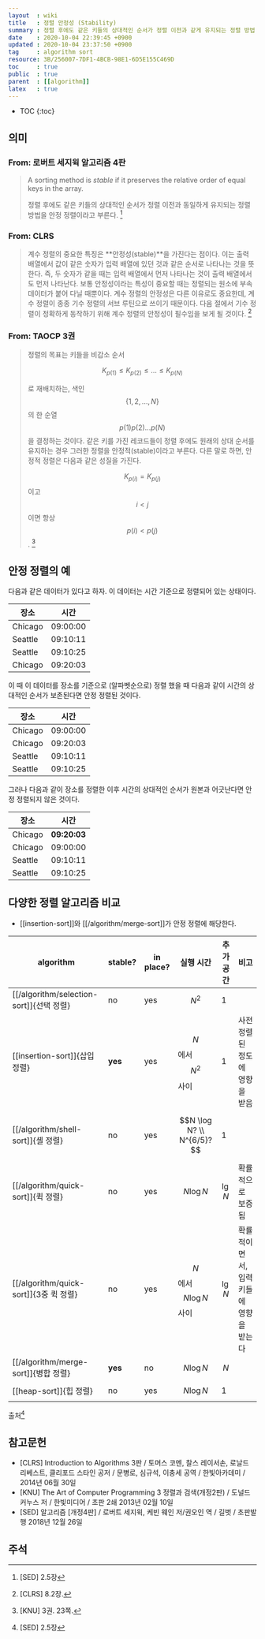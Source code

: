 ```yaml
---
layout  : wiki
title   : 정렬 안정성 (Stability)
summary : 정렬 후에도 같은 키들의 상대적인 순서가 정렬 이전과 같게 유지되는 정렬 방법
date    : 2020-10-04 22:39:45 +0900
updated : 2020-10-04 23:37:50 +0900
tag     : algorithm sort
resource: 3B/256007-7DF1-4BCB-98E1-6D5E155C469D
toc     : true
public  : true
parent  : [[algorithm]]
latex   : true
---
```

* TOC
{:toc}

## 의미

### From: 로버트 세지윅 알고리즘 4판

> A sorting method is _stable_ if it preserves the relative order of equal keys in the array.
>
> 정렬 후에도 같은 키들의 상대적인 순서가 정렬 이전과 동일하게 유지되는 정렬 방법을 안정 정렬이라고 부른다.
[^SED-2-5]

### From: CLRS

> 계수 정렬의 중요한 특징은 **안정성(stable)**을 가진다는 점이다.
이는 출력 배열에서 값이 같은 숫자가 입력 배열에 있던 것과 같은 순서로 나타나는 것을 뜻한다.
즉, 두 숫자가 같을 때는 입력 배열에서 먼저 나타나는 것이 출력 배열에서도 먼저 나타난다.
보통 안정성이라는 특성이 중요할 때는 정렬되는 원소에 부속 데이터가 붙어 다닐 때뿐이다. 계수 정렬의 안정성은 다른 이유로도 중요한데, 계수 정렬이 종종 기수 정렬의 서브 루틴으로 쓰이기 때문이다.
다음 절에서 기수 정렬이 정확하게 동작하기 위해 계수 정렬의 안정성이 필수임을 보게 될 것이다.
[^CLRS-8-2]

### From: TAOCP 3권

> 정렬의 목표는 키들을 비감소 순서
>
> $$ K_{p(1)} \le K_{p(2)} \le ... \le K_{p(N)} $$
>
> 로 재배치하는, 색인 $$ \{ 1,2, ..., N \}$$의 한 순열 $$p(1) p(2) ... p(N)$$을 결정하는 것이다.
같은 키를 가진 레코드들이 정렬 후에도 원래의 상대 순서를 유지하는 경우 그러한 정렬을 안정적(stable)이라고 부른다.
다른 말로 하면, 안정적 정렬은 다음과 같은 성질을 가진다.
>
> $$ K_{p(i)} = K_{p(j)} $$ 이고 $$ i \lt j $$ 이면 항상 $$p(i) \lt p(j)$$.
[^TAOCP-3-23]

## 안정 정렬의 예

다음과 같은 데이터가 있다고 하자. 이 데이터는 시간 기준으로 정렬되어 있는 상태이다.

| 장소    | 시간     |
|---------|----------|
| Chicago | 09:00:00 |
| Seattle | 09:10:11 |
| Seattle | 09:10:25 |
| Chicago | 09:20:03 |

이 때 이 데이터를 장소를 기준으로 (알파벳순으로) 정렬 했을 때 다음과 같이 시간의 상대적인 순서가 보존된다면 안정 정렬된 것이다.

| 장소    | 시간     |
|---------|----------|
| Chicago | 09:00:00 |
| Chicago | 09:20:03 |
| Seattle | 09:10:11 |
| Seattle | 09:10:25 |

그러나 다음과 같이 장소를 정렬한 이후 시간의 상대적인 순서가 원본과 어긋난다면 안정 정렬되지 않은 것이다.

| 장소    | 시간         |
|---------|--------------|
| Chicago | **09:20:03** |
| Chicago | 09:00:00     |
| Seattle | 09:10:11     |
| Seattle | 09:10:25     |

## 다양한 정렬 알고리즘 비교

- [[insertion-sort]]와 [[/algorithm/merge-sort]]가 안정 정렬에 해당한다.

| algorithm                     | stable? | in place? | 실행 시간                   | 추가 공간 | 비고                                    |
|-------------------------------|---------|-----------|-----------------------------|-----------|-----------------------------------------|
| [[/algorithm/selection-sort]]{선택 정렬} | no      | yes       | $$N^2$$                     | 1         |                                         |
| [[insertion-sort]]{삽입 정렬} | **yes** | yes       | $$N$$ 에서 $$N^2$$ 사이     | 1         | 사전 정렬된 정도에 영향을 받음          |
| [[/algorithm/shell-sort]]{셸 정렬}       | no      | yes       | $$N \log N? \\ N^{6/5}?$$   | 1         |                                         |
| [[/algorithm/quick-sort]]{퀵 정렬}       | no      | yes       | $$N \log N$$                | $$\lg N$$ | 확률적으로 보증됨                       |
| [[/algorithm/quick-sort]]{3중 퀵 정렬}   | no      | yes       | $$N$$에서 $$N \log N$$ 사이 | $$\lg N$$ | 확률적이면서, 입력 키들에 영향을 받는다 |
| [[/algorithm/merge-sort]]{병합 정렬}     | **yes** | no        | $$N \log N$$                | $$N$$     |                                         |
| [[heap-sort]]{힙 정렬}        | no      | yes       | $$N \log N$$                | 1         |                                         |

출처[^SED-2-5]

## 참고문헌

- [CLRS] Introduction to Algorithms 3판 / 토머스 코멘, 찰스 레이서손, 로날드 리베스트, 클리포드 스타인 공저 / 문병로, 심규석, 이충세 공역 / 한빛아카데미 / 2014년 06월 30일
- [KNU] The Art of Computer Programming 3 정렬과 검색(개정2판) / 도널드 커누스 저 / 한빛미디어 / 초판 2쇄 2013년 02월 10일
- [SED] 알고리즘 [개정4판] / 로버트 세지윅, 케빈 웨인 저/권오인 역 / 길벗 / 초판발행 2018년 12월 26일

## 주석

[^SED-2-5]: [SED] 2.5장
[^TAOCP-3-23]: [KNU] 3권. 23쪽.
[^CLRS-8-2]: [CLRS] 8.2장.

